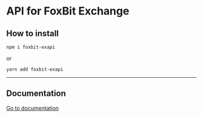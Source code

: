 # API for FoxBit Exchange

## How to install
```
npm i foxbit-exapi
```
or

```
yarn add foxbit-exapi
```


---

## Documentation

[Go to documentation](https://hadnet.github.io/foxbit-exapi/index.html)


